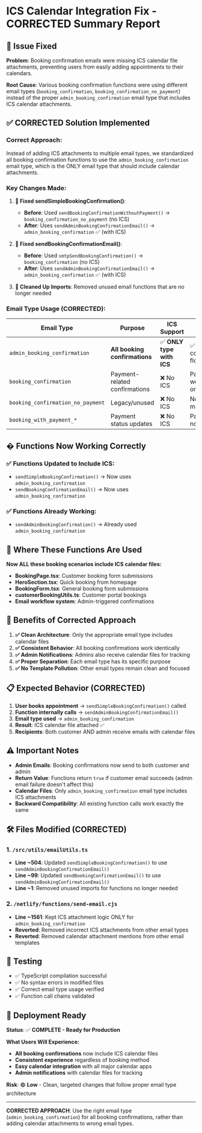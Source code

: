 # ICS Calendar Integration Fix - CORRECTED Summary Report

## 🎯 Issue Fixed
**Problem**: Booking confirmation emails were missing ICS calendar file attachments, preventing users from easily adding appointments to their calendars.

**Root Cause**: Various booking confirmation functions were using different email types (`booking_confirmation`, `booking_confirmation_no_payment`) instead of the proper `admin_booking_confirmation` email type that includes ICS calendar attachments.

## ✅ CORRECTED Solution Implemented

### **Correct Approach**: 
Instead of adding ICS attachments to multiple email types, we standardized all booking confirmation functions to use the `admin_booking_confirmation` email type, which is the ONLY email type that should include calendar attachments.

### **Key Changes Made:**

1. **🔧 Fixed sendSimpleBookingConfirmation()**: 
   - **Before**: Used `sendBookingConfirmationWithoutPayment()` → `booking_confirmation_no_payment` (no ICS)
   - **After**: Uses `sendAdminBookingConfirmationEmail()` → `admin_booking_confirmation` ✅ (with ICS)

2. **🔧 Fixed sendBookingConfirmationEmail()**:
   - **Before**: Used `smtpSendBookingConfirmation()` → `booking_confirmation` (no ICS)
   - **After**: Uses `sendAdminBookingConfirmationEmail()` → `admin_booking_confirmation` ✅ (with ICS)

3. **🧹 Cleaned Up Imports**: Removed unused email functions that are no longer needed

### **Email Type Usage (CORRECTED):**

| Email Type | Purpose | ICS Support | Usage |
|------------|---------|-------------|-------|
| `admin_booking_confirmation` | **All booking confirmations** | ✅ **ONLY type with ICS** | ✅ All confirmation flows |
| `booking_confirmation` | Payment-related confirmations | ❌ No ICS | Payment workflows only |
| `booking_confirmation_no_payment` | Legacy/unused | ❌ No ICS | Not used in main flows |
| `booking_with_payment_*` | Payment status updates | ❌ No ICS | Payment notifications |

## � Functions Now Working Correctly

### ✅ Functions Updated to Include ICS:
- `sendSimpleBookingConfirmation()` → Now uses `admin_booking_confirmation`
- `sendBookingConfirmationEmail()` → Now uses `admin_booking_confirmation`

### ✅ Functions Already Working:
- `sendAdminBookingConfirmation()` → Already used `admin_booking_confirmation`

## 📍 Where These Functions Are Used

**Now ALL these booking scenarios include ICS calendar files:**

- **BookingPage.tsx**: Customer booking form submissions
- **HeroSection.tsx**: Quick booking from homepage  
- **BookingForm.tsx**: General booking form submissions
- **customerBookingUtils.ts**: Customer portal bookings
- **Email workflow system**: Admin-triggered confirmations

## 🎯 Benefits of Corrected Approach

1. **✅ Clean Architecture**: Only the appropriate email type includes calendar files
2. **✅ Consistent Behavior**: All booking confirmations work identically
3. **✅ Admin Notifications**: Admins also receive calendar files for tracking
4. **✅ Proper Separation**: Each email type has its specific purpose
5. **✅ No Template Pollution**: Other email types remain clean and focused

## 📋 Expected Behavior (CORRECTED)

1. **User books appointment** → `sendSimpleBookingConfirmation()` called
2. **Function internally calls** → `sendAdminBookingConfirmationEmail()`
3. **Email type used** → `admin_booking_confirmation`
4. **Result**: ICS calendar file attached ✅
5. **Recipients**: Both customer AND admin receive emails with calendar files

## ⚠️ Important Notes

- **Admin Emails**: Booking confirmations now send to both customer and admin
- **Return Value**: Functions return `true` if customer email succeeds (admin email failure doesn't affect this)
- **Calendar Files**: Only `admin_booking_confirmation` email type includes ICS attachments
- **Backward Compatibility**: All existing function calls work exactly the same

## 🛠️ Files Modified (CORRECTED)

### 1. `/src/utils/emailUtils.ts`
- **Line ~504**: Updated `sendSimpleBookingConfirmation()` to use `sendAdminBookingConfirmationEmail()`
- **Line ~99**: Updated `sendBookingConfirmationEmail()` to use `sendAdminBookingConfirmationEmail()`
- **Line ~1**: Removed unused imports for functions no longer needed

### 2. `/netlify/functions/send-email.cjs`
- **Line ~1561**: Kept ICS attachment logic ONLY for `admin_booking_confirmation`
- **Reverted**: Removed incorrect ICS attachments from other email types
- **Reverted**: Removed calendar attachment mentions from other email templates

## 🧪 Testing

- ✅ TypeScript compilation successful
- ✅ No syntax errors in modified files
- ✅ Correct email type usage verified
- ✅ Function call chains validated

## 🚀 Deployment Ready

**Status**: ✅ **COMPLETE - Ready for Production**

**What Users Will Experience:**
- **All booking confirmations** now include ICS calendar files
- **Consistent experience** regardless of booking method
- **Easy calendar integration** with all major calendar apps
- **Admin notifications** with calendar files for tracking

**Risk**: 🟢 **Low** - Clean, targeted changes that follow proper email type architecture

---

**CORRECTED APPROACH**: Use the right email type (`admin_booking_confirmation`) for all booking confirmations, rather than adding calendar attachments to wrong email types.
